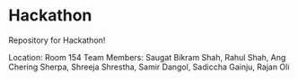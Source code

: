 # Hackathon
Repository for Hackathon!

Location: Room 154
Team Members: Saugat Bikram Shah,
              Rahul Shah,
              Ang Chering Sherpa,
              Shreeja Shrestha,
              Samir Dangol,
              Sadiccha Gainju,
              Rajan Oli
              
